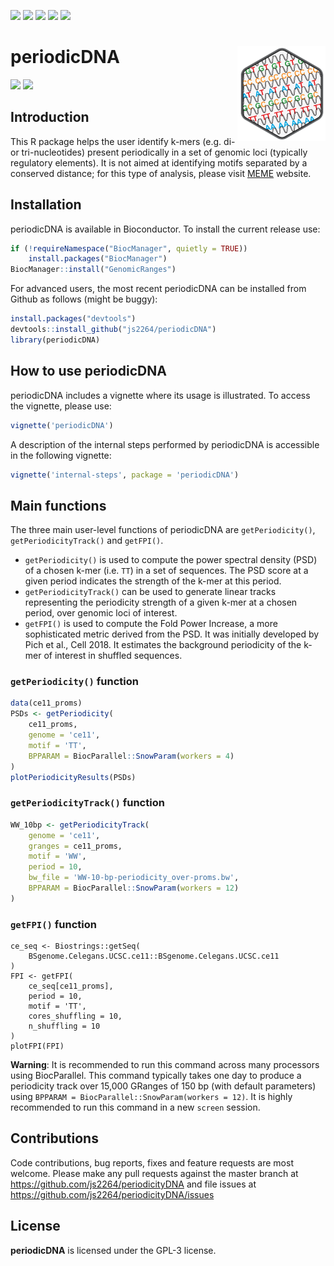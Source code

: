 [![](https://travis-ci.com/js2264/periodicDNA.svg?branch=master)](https://travis-ci.com/js2264/periodicDNA)
[![](https://codecov.io/gh/js2264/periodicDNA/branch/master/graph/badge.svg)](https://codecov.io/github/js2264/periodicDNA?branch=master)
[![](https://img.shields.io/badge/lifecycle-maturing-blue.svg)](https://www.tidyverse.org/lifecycle/#maturing)
[![](https://img.shields.io/github/languages/code-size/js2264/periodicDNA.svg)](https://github.com/js2264/periodicDNA)
[![](https://img.shields.io/badge/license-GPL--3-orange.svg)](https://www.gnu.org/licenses/gpl-3.0.en.html)

# periodicDNA <img src="man/figures/logo.png" align="right" alt="" />

![](https://raw.githubusercontent.com/js2264/periodicDNA/master/man/figures/TT_tissue-specific-classes.png)
![](https://raw.githubusercontent.com/js2264/periodicDNA/master/man/figures/WW-TT-AA-10bp-periodicity_tissue-spe-TSSs.png)

## Introduction

This R package helps the user identify k-mers (e.g. di- or 
tri-nucleotides) present periodically in a set of genomic loci (typically 
regulatory elements). It is not aimed at identifying motifs separated by a 
conserved distance; for this type of analysis, please visit 
[MEME](http://meme-suite.org) website.

## Installation

periodicDNA is available in Bioconductor. To install the current release use:

```r
if (!requireNamespace("BiocManager", quietly = TRUE))
    install.packages("BiocManager")
BiocManager::install("GenomicRanges")
```

For advanced users, the most recent periodicDNA can be installed 
from Github as follows (might be buggy):

```r
install.packages("devtools")
devtools::install_github("js2264/periodicDNA")
library(periodicDNA)
```

## How to use periodicDNA

periodicDNA includes a vignette where its usage is 
illustrated. To access the vignette, please use:

```r
vignette('periodicDNA')
```

A description of the internal steps performed by periodicDNA is accessible 
in the following vignette:

```r
vignette('internal-steps', package = 'periodicDNA')
```

## Main functions 

The three main user-level functions of periodicDNA are `getPeriodicity()`,
`getPeriodicityTrack()` and `getFPI()`.

* `getPeriodicity()` is used to compute the power spectral density 
  (PSD) of a chosen k-mer (i.e. `TT`) in a set of sequences. The PSD 
  score at a given period indicates the strength of the k-mer at 
  this period. 
* `getPeriodicityTrack()` can be used to generate linear tracks representing 
  the periodicity strength of a given k-mer at a chosen period, over genomic
  loci of interest. 
* `getFPI()` is used to compute the Fold Power Increase, 
  a more sophisticated metric derived from the PSD. 
  It was initially developed by Pich et al., Cell 2018. 
  It estimates the background periodicity of the k-mer 
  of interest in shuffled sequences. 

### `getPeriodicity()` function

```r
data(ce11_proms)
PSDs <- getPeriodicity(
    ce11_proms,
    genome = 'ce11',
    motif = 'TT', 
    BPPARAM = BiocParallel::SnowParam(workers = 4)
)
plotPeriodicityResults(PSDs)
```

### `getPeriodicityTrack()` function

```r
WW_10bp <- getPeriodicityTrack(
    genome = 'ce11',
    granges = ce11_proms, 
    motif = 'WW',
    period = 10,
    bw_file = 'WW-10-bp-periodicity_over-proms.bw', 
    BPPARAM = BiocParallel::SnowParam(workers = 12)
)
```

### `getFPI()` function

```{r}
ce_seq <- Biostrings::getSeq(
    BSgenome.Celegans.UCSC.ce11::BSgenome.Celegans.UCSC.ce11
)
FPI <- getFPI(
    ce_seq[ce11_proms], 
    period = 10,
    motif = 'TT', 
    cores_shuffling = 10, 
    n_shuffling = 10
)
plotFPI(FPI)
```

**Warning**: It is recommended to run this command across many processors 
using BiocParallel. This command typically takes one day to produce 
a periodicity track over 15,000 GRanges of 150 bp (with default parameters) 
using `BPPARAM = BiocParallel::SnowParam(workers = 12)`. 
It is highly recommended to run this command in a new `screen` session.

## Contributions
Code contributions, bug reports, fixes and feature requests are most welcome.
Please make any pull requests against the master branch at 
https://github.com/js2264/periodicityDNA
and file issues at https://github.com/js2264/periodicityDNA/issues

## License 
**periodicDNA** is licensed under the GPL-3 license.
